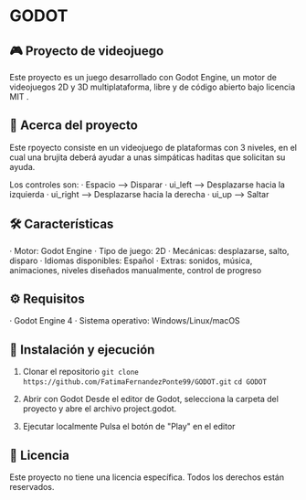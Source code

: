 # GODOT

## 🎮 Proyecto de videojuego
Este proyecto es un juego desarrollado con Godot Engine, un motor de videojuegos 2D y 3D multiplataforma, libre y de código abierto bajo licencia MIT .

## 🎯 Acerca del proyecto
Este rpoyecto consiste en un videojuego de plataformas con 3 niveles, en el cual una brujita deberá ayudar a unas simpáticas haditas que solicitan su ayuda.

Los controles son:
  · Espacio --> Disparar
  · ui_left --> Desplazarse hacia la izquierda
  · ui_right --> Desplazarse hacia la derecha
  · ui_up --> Saltar

## 🛠️ Características
· Motor: Godot Engine 
· Tipo de juego: 2D
· Mecánicas: desplazarse, salto, disparo
· Idiomas disponibles: Español
· Extras: sonidos, música, animaciones, niveles diseñados manualmente, control de progreso

## ⚙️ Requisitos
· Godot Engine 4
· Sistema operativo: Windows/Linux/macOS

## 🚀 Instalación y ejecución
1. Clonar el repositorio
  `git clone https://github.com/FatimaFernandezPonte99/GODOT.git`
  `cd GODOT`

2. Abrir con Godot
Desde el editor de Godot, selecciona la carpeta del proyecto y abre el archivo project.godot.

3. Ejecutar localmente
Pulsa el botón de "Play" en el editor

## 📄 Licencia
Este proyecto no tiene una licencia específica. Todos los derechos están reservados.
